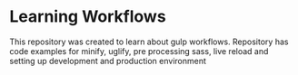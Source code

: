 # Learning Workflows 

This repository was created to learn about gulp workflows. 
Repository has code examples for minify, uglify, pre processing sass, live reload and setting up development and production environment
